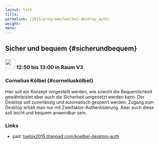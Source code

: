 ```yaml
---
layout: talk
title:
permalink: /2015/programm/koelbel-desktop_auth/
weight: 
menu:
---
```

## Sicher und bequem {#sicherundbequem}

### <img height = "32" src="../../../images/lightning.svg"> 12:50 bis 13:00 in Raum V3

### Cornelius Kölbel {#corneliuskölbel}

Hier soll ein Konzept vorgestellt werden, wie sowohl die Bequemlichkeit gewährleistet aber auch die Sicherheit umgesetzt werden kann.
Der Desktop soll zuverlässig und automatisch gesperrt werden.
Zugang zum Desktop erhält man nur mit Zweifaktor-Authentisierung.
Aber auch diese soll leicht und bequem anwendbar sein.

### Links

- pad: <a href="https://tuebix2015.titanpad.com/koelbel-desktop-auth" target="_blank">tuebix2015.titanpad.com/koelbel-desktop-auth</a>

